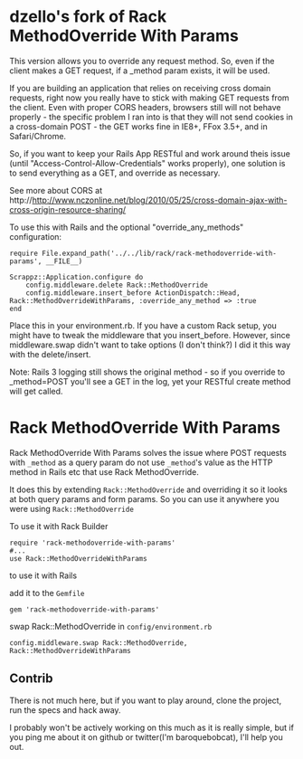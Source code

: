 dzello's fork of Rack MethodOverride With Params
===============================
This version allows you to override any request method. So,
even if the client makes a GET request, if a _method param
exists, it will be used.

If you are building an application that relies on receiving
cross domain requests, right now you really have to stick with
making GET requests from the client. Even with proper CORS headers,
browsers still will not behave properly - the specific problem
I ran into is that they will not send cookies in a cross-domain
POST - the GET works fine in IE8+, FFox 3.5+, and in Safari/Chrome.

So, if you want to keep your Rails App RESTful and work around theis
issue (until "Access-Control-Allow-Credentials" works properly),
one solution is to send everything as a GET, and override as necessary.

See more about CORS at http://http://www.nczonline.net/blog/2010/05/25/cross-domain-ajax-with-cross-origin-resource-sharing/

To use this with Rails and the optional "override_any_methods" configuration:

    require File.expand_path('../../lib/rack/rack-methodoverride-with-params', __FILE__)

    Scrappz::Application.configure do
        config.middleware.delete Rack::MethodOverride
        config.middleware.insert_before ActionDispatch::Head, Rack::MethodOverrideWithParams, :override_any_method => :true
    end

Place this in your environment.rb. If you have a custom Rack setup, you might have to tweak the middleware
that you insert_before. However, since middleware.swap didn't want to take options (I don't think?)
I did it this way with the delete/insert.

Note: Rails 3 logging still shows the original method - so if you override to _method=POST you'll
see a GET in the log, yet your RESTful create method will get called.


Rack MethodOverride With Params
===============================
Rack MethodOverride With Params solves the issue where POST requests with `_method` as a query param do not use `_method`'s value as the HTTP method in Rails etc that use Rack MethodOverride.

It does this by extending `Rack::MethodOverride` and overriding it so it looks at both query params and form params. So you can use it anywhere you were using `Rack::MethodOverride`

To use it with Rack Builder

    require 'rack-methodoverride-with-params'
    #...
    use Rack::MethodOverrideWithParams

to use it with Rails

add it to the `Gemfile`

    gem 'rack-methodoverride-with-params'

swap Rack::MethodOverride in `config/environment.rb`

    config.middleware.swap Rack::MethodOverride, Rack::MethodOverrideWithParams
Contrib
---------------
There is not much here, but if you want to play around, clone the project, run the specs and hack away.

I probably won't be actively working on this much as it is really simple, but if you ping me about it on github or twitter(I'm baroquebobcat), I'll help you out.